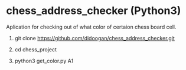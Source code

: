 # chess_address_checker (Python3)

Aplication for checking out of what color of certaion chess board cell.

1. git clone https://github.com/didoogan/chess_address_checker.git

2. cd chess_project

3. python3 get_color.py A1

